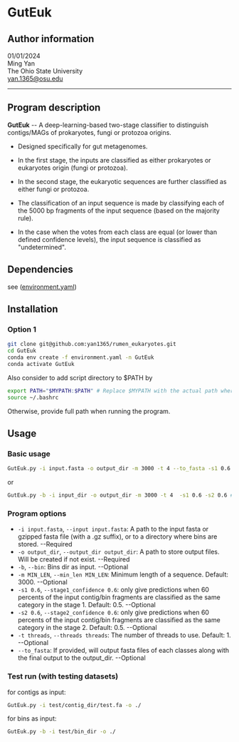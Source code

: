# **GutEuk**

## Author information
01/01/2024  
Ming Yan  
The Ohio State University  
yan.1365@osu.edu
______

## Program description 
**GutEuk** -- A deep-learning-based two-stage classifier to distinguish contigs/MAGs of prokaryotes, fungi or protozoa origins.

- Designed specifically for gut metagenomes.

- In the first stage, the inputs are classified as either prokaryotes or eukaryotes origin (fungi or protozoa).

- In the second stage, the eukaryotic sequences are further classified as either fungi or protozoa.

- The classification of an input sequence is made by classifying each of the 5000 bp fragments of the input sequence (based on the majority rule).

- In the case when the votes from each class are equal (or lower than defined confidence levels), the input sequence is classified as "undetermined".

## Dependencies 
see ([environment.yaml](./environment.yaml))

 
## Installation
### Option 1
```bash
git clone git@github.com:yan1365/rumen_eukaryotes.git
cd GutEuk
conda env create -f environment.yaml -n GutEuk
conda activate GutEuk
```

Also consider to add script directory to $PATH by
```bash
export PATH="$MYPATH:$PATH" # Replace $MYPATH with the actual path where the 'GutEuk.py' is located.
source ~/.bashrc
```
Otherwise, provide full path when running the program.

## Usage 
### Basic usage
```bash
GutEuk.py -i input.fasta -o output_dir -m 3000 -t 4 --to_fasta -s1 0.6 -s2 0.6 # contigs file as input
```
or
```bash
GutEuk.py -b -i input_dir -o output_dir -m 3000 -t 4  -s1 0.6 -s2 0.6 # bins as input
```

### Program options
 - `-i input.fasta`, `--input input.fasta`: A path to the input fasta or gzipped fasta file (with a .gz suffix), or to a directory where bins are stored. --Required
 - `-o output_dir`, `--output_dir output_dir`: A path to store output files. Will be created if not exist. --Required
 - `-b`, `--bin`: Bins dir as input. --Optional
 - `-m MIN_LEN`, `--min_len MIN_LEN`: Minimum length of a sequence. Default: 3000. --Optional
 - `-s1 0.6`, `--stage1_confidence 0.6`: only give predictions when 60 percents of the input contig/bin fragments are classified as the same category in the stage 1. Default: 0.5. --Optional
 - `-s2 0.6`, `--stage2_confidence 0.6`: only give predictions when 60 percents of the input contig/bin fragments are classified as the same category in the stage 2. Default: 0.5. --Optional
 - `-t threads`, `--threads threads`: The number of threads to use. Default: 1. --Optional
 - `--to_fasta`: If provided, will output fasta files of each classes along with the final output to the output_dir. --Optional

### Test run (with testing datasets)
for contigs as input:
```bash
GutEuk.py -i test/contig_dir/test.fa -o ./  
```

for bins as input:
```bash
GutEuk.py -b -i test/bin_dir -o ./  
```




